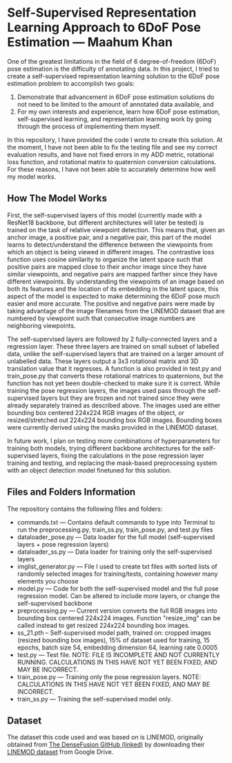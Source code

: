 # Self-Supervised Representation Learning Approach to 6DoF Pose Estimation — Maahum Khan
One of the greatest limitations in the field of 6 degree-of-freedom (6DoF) pose estimation is the difficulty of annotating data. In this project, I tried to create a self-supervised representation learning solution to the 6DoF pose estimation problem to accomplish two goals: 
1. Demonstrate that advancement in 6DoF pose estimation solutions do not need to be limited to the amount of annotated data available, and
2. For my own interests and experience, learn how 6DoF pose estimation, self-supervised learning, and representation learning work by going through the process of implementing them myself.

In this repository, I have provided the code I wrote to create this solution. At the moment, I have not been able to fix the testing file and see my correct evaluation results, and have not fixed errors in my ADD metric, rotational loss function, and rotational matrix to quaternion conversion calculations. For these reasons, I have not been able to accurately determine how well my model works.

## How The Model Works
First, the self-supervised layers of this model (currently made with a ResNet18 backbone, but different architectures will later be tested) is trained on the task of relative viewpoint detection. This means that, given an anchor image, a positive pair, and a negative pair, this part of the model learns to detect/understand the difference between the viewpoints from which an object is being viewed in different images. The contrastive loss function uses cosine similarity to organize the latent space such that positive pairs are mapped close to their anchor image since they have similar viewpoints, and negative pairs are mapped farther since they have different viewpoints. By understanding the viewpoints of an image based on both its features and the location of its embedding in the latent space, this aspect of the model is expected to make determining the 6DoF pose much easier and more accurate. The positive and negative pairs were made by taking advantage of the image filenames from the LINEMOD dataset that are numbered by viewpoint such that consecutive image numbers are neighboring viewpoints.

The self-supervised layers are followed by 2 fully-connected layers and a regression layer. These three layers are trained on small subset of labelled data, unlike the self-supervised layers that are trained on a larger amount of unlabelled data. These layers output a 3x3 rotational matrix and 3D translation value that it regresses. A function is also provided in test.py and train_pose.py that converts these rotational matrices to quaternions, but the function has not yet been double-checked to make sure it is correct. While training the pose regression layers, the images used pass through the self-supervised layers but they are frozen and not trained since they were already separately trained as described above. The images used are either bounding box centered 224x224 RGB images of the object, or resized/stretched out 224x224 bounding box RGB images. Bounding boxes were currently derived using the masks provided in the LINEMOD dataset.

In future work, I plan on testing more combinations of hyperparameters for training both models, trying different backbone architectures for the self-supervised layers, fixing the calculations in the pose regression layer training and testing, and replacing the mask-based preprocessing system with an object detection model finetuned for this solution.

## Files and Folders Information
The repository contains the following files and folders:
- commands.txt — Contains default commands to type into Terminal to run the preprocessing.py, train_ss.py, train_pose.py, and test.py files
- dataloader_pose.py — Data loader for the full model (self-supervised layers + pose regression layers)
- dataloader_ss.py — Data loader for training only the self-supervised layers
- imglist_generator.py — File I used to create txt files with sorted lists of randomly selected images for training/tests, containing however many elements you choose
- model.py — Code for both the self-supervised model and the full pose regression model. Can be altered to include more layers, or change the self-supervised backbone
- preprocessing.py — Current version converts the full RGB images into bounding box centered 224x224 images. Function "resize_img" can be called instead to get resized 224x224 bounding box images.
- ss_21.pth – Self-supervised model path, trained on: cropped images (resized bounding box images), 15% of dataset used for training, 15 epochs, batch size 54, embedding dimension 64, learning rate 0.0005
- test.py — Test file. NOTE: FILE IS INCOMPLETE AND NOT CURRENTLY RUNNING. CALCULATIONS IN THIS HAVE NOT YET BEEN FIXED, AND MAY BE INCORRECT.
- train_pose.py — Training only the pose regression layers. NOTE: CALCULATIONS IN THIS HAVE NOT YET BEEN FIXED, AND MAY BE INCORRECT.
- train_ss.py — Training the self-supervised model only.

## Dataset
The dataset this code used and was based on is LINEMOD, originally obtained from [The DenseFusion GitHub (linked)](https://github.com/j96w/DenseFusion/tree/master?tab=readme-ov-file#datasets) by downloading their [LINEMOD dataset](https://drive.google.com/drive/folders/19ivHpaKm9dOrr12fzC8IDFczWRPFxho7) from Google Drive.

